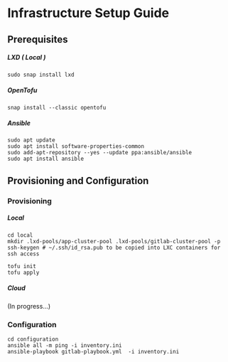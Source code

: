 # Infrastructure Setup Guide

## Prerequisites

##### LXD ( Local )

```
sudo snap install lxd
```

##### OpenTofu

```
snap install --classic opentofu
```

##### Ansible

```
sudo apt update
sudo apt install software-properties-common
sudo add-apt-repository --yes --update ppa:ansible/ansible
sudo apt install ansible
```

## Provisioning and Configuration

### Provisioning

##### Local

```
cd local
mkdir .lxd-pools/app-cluster-pool .lxd-pools/gitlab-cluster-pool -p
ssh-keygen # ~/.ssh/id_rsa.pub to be copied into LXC containers for ssh access

tofu init
tofu apply 
```

##### Cloud

(In progress...)

### Configuration

```
cd configuration
ansible all -m ping -i inventory.ini
ansible-playbook gitlab-playbook.yml  -i inventory.ini
```
